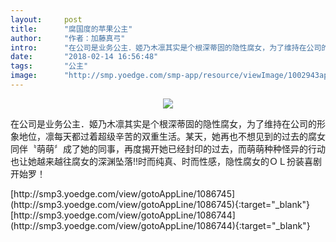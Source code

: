 ```yaml
---
layout:     post
title:      "腐国度的苹果公主"
author:     "作者：加藤真弓"
intro:      "在公司是业务公主．姬乃木凛其实是个根深蒂固的隐性腐女，为了维持在公司的形象地位，凛每天都过着超级辛苦的双重生活。某天，她再也不想见到的过去的腐女同伴〝萌萌〞成了她的同事，再度揭开她已经封印的过去，而萌萌种种怪异的行动也让她越来越往腐女的深渊坠落!!时而纯真、时而性感，隐性腐女的ＯＬ扮装喜剧开始罗！"
date:       "2018-02-14 16:56:48"
tags:       "公主"
image:      "http://smp.yoedge.com/smp-app/resource/viewImage/1002943appline.png"
---
```

<div style="text-align: center">
<p><img src="http://smp.yoedge.com/smp-app/resource/viewImage/1002943appline.png"/></p>
</div>
<p class="post-meta">
<span>在公司是业务公主．姬乃木凛其实是个根深蒂固的隐性腐女，为了维持在公司的形象地位，凛每天都过着超级辛苦的双重生活。某天，她再也不想见到的过去的腐女同伴〝萌萌〞成了她的同事，再度揭开她已经封印的过去，而萌萌种种怪异的行动也让她越来越往腐女的深渊坠落!!时而纯真、时而性感，隐性腐女的ＯＬ扮装喜剧开始罗！</span>
</p>
[http://smp3.yoedge.com/view/gotoAppLine/1086745](http://smp3.yoedge.com/view/gotoAppLine/1086745){:target="_blank"}
[http://smp3.yoedge.com/view/gotoAppLine/1086744](http://smp3.yoedge.com/view/gotoAppLine/1086744){:target="_blank"}


